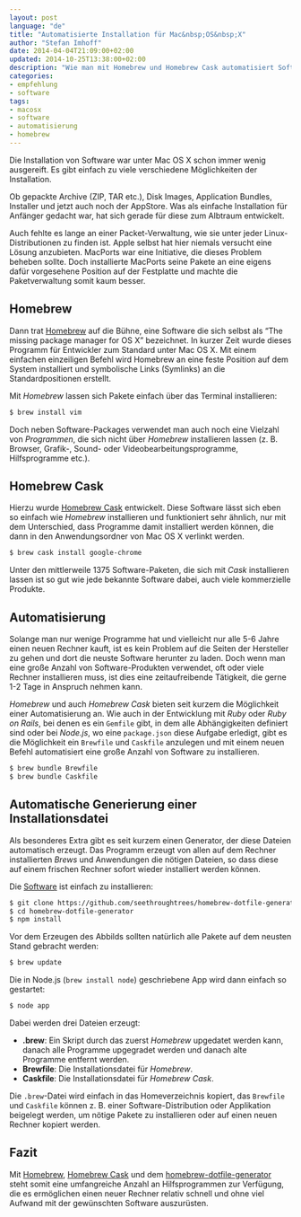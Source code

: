 ```yaml
---
layout: post
language: "de"
title: "Automatisierte Installation für Mac&nbsp;OS&nbsp;X"
author: "Stefan Imhoff"
date: 2014-04-04T21:09:00+02:00
updated: 2014-10-25T13:38:00+02:00
description: "Wie man mit Homebrew und Homebrew Cask automatisiert Software unter Mac OS X installiert. Mit Homebrew Cask lassen sich über 1300 Anwendungen installieren, darunter viele kommerzielle Produkte."
categories:
- empfehlung
- software
tags:
- macosx
- software
- automatisierung
- homebrew
---
```


Die Installation von Software war unter Mac OS X schon immer wenig ausgereift. Es gibt einfach zu viele verschiedene Möglichkeiten der Installation.

Ob gepackte Archive (ZIP, TAR etc.), Disk Images, Application Bundles, Installer und jetzt auch noch der AppStore. Was als einfache Installation für Anfänger gedacht war, hat sich gerade für diese zum Albtraum entwickelt.

Auch fehlte es lange an einer Packet-Verwaltung, wie sie unter jeder Linux-Distributionen zu finden ist. Apple selbst hat hier niemals versucht eine Lösung anzubieten. MacPorts war eine Initiative, die dieses Problem beheben sollte. Doch installierte MacPorts seine Pakete an eine eigens dafür vorgesehene Position auf der Festplatte und machte die Paketverwaltung somit kaum besser.

## Homebrew
Dann trat [Homebrew](http://brew.sh/) auf die Bühne, eine Software die sich selbst als <q lang="en">The missing package manager for OS X</q> bezeichnet. In kurzer Zeit wurde dieses Programm für Entwickler zum Standard unter Mac OS X. Mit einem einfachen einzeiligen Befehl wird Homebrew an eine feste Position auf dem System installiert und symbolische Links (Symlinks) an die Standardpositionen erstellt.

Mit *Homebrew* lassen sich Pakete einfach über das Terminal installieren:

```bash
$ brew install vim
```

Doch neben Software-Packages verwendet man auch noch eine Vielzahl von *Programmen*, die sich nicht über *Homebrew* installieren lassen (z. B. Browser, Grafik-, Sound- oder Videobearbeitungsprogramme, Hilfsprogramme etc.).

## Homebrew Cask
Hierzu wurde [Homebrew Cask](http://caskroom.io/) entwickelt. Diese Software lässt sich eben so einfach wie *Homebrew* installieren und funktioniert sehr ähnlich, nur mit dem Unterschied, dass Programme damit installiert werden können, die dann in den Anwendungsordner von Mac OS X verlinkt werden.

```bash
$ brew cask install google-chrome
```

Unter den mittlerweile 1375 Software-Paketen, die sich mit *Cask* installieren lassen ist so gut wie jede bekannte Software dabei, auch viele kommerzielle Produkte.

## Automatisierung
Solange man nur wenige Programme hat und vielleicht nur alle 5-6 Jahre einen neuen Rechner kauft, ist es kein Problem auf die Seiten der Hersteller zu gehen und dort die neuste Software herunter zu laden. Doch wenn man eine große Anzahl von Software-Produkten verwendet, oft oder viele Rechner installieren muss, ist dies eine zeitaufreibende Tätigkeit, die gerne 1-2 Tage in Anspruch nehmen kann.

*Homebrew* und auch *Homebrew Cask* bieten seit kurzem die Möglichkeit einer Automatisierung an. Wie auch in der Entwicklung mit *Ruby* oder *Ruby on Rails*, bei denen es ein `Gemfile` gibt, in dem alle Abhängigkeiten definiert sind oder bei *Node.js*, wo eine `package.json` diese Aufgabe erledigt, gibt es die Möglichkeit ein `Brewfile` und `Caskfile` anzulegen und mit einem neuen Befehl automatisiert eine große Anzahl von Software zu installieren.

```bash
$ brew bundle Brewfile
$ brew bundle Caskfile
```

## Automatische Generierung einer Installationsdatei
Als besonderes Extra gibt es seit kurzem einen Generator, der diese Dateien automatisch erzeugt. Das Programm erzeugt von allen auf dem Rechner installierten *Brews* und Anwendungen die nötigen Dateien, so dass diese auf einem frischen Rechner sofort wieder installiert werden können.

Die [Software](https://github.com/seethroughtrees/homebrew-dotfile-generator) ist einfach zu installieren:

```bash
$ git clone https://github.com/seethroughtrees/homebrew-dotfile-generator.git
$ cd homebrew-dotfile-generator
$ npm install
```

Vor dem Erzeugen des Abbilds sollten natürlich alle Pakete auf dem neusten Stand gebracht werden:

```bash
$ brew update
```

Die in Node.js (`brew install node`) geschriebene App wird dann einfach so gestartet:

```bash
$ node app
```

Dabei werden drei Dateien erzeugt:

- **.brew**: Ein Skript durch das zuerst *Homebrew* upgedatet werden kann, danach alle Programme upgegradet werden und danach alte Programme entfernt werden.
- **Brewfile**: Die Installationsdatei für *Homebrew*.
- **Caskfile**: Die Installationsdatei für *Homebrew Cask*.

Die `.brew`-Datei wird einfach in das Homeverzeichnis kopiert, das `Brewfile` und `Caskfile` können z. B. einer Software-Distribution oder Applikation beigelegt werden, um nötige Pakete zu installieren oder auf einen neuen Rechner kopiert werden.

## Fazit
Mit [Homebrew](http://brew.sh/), [Homebrew Cask](http://caskroom.io/) und dem [homebrew-dotfile-generator](https://github.com/seethroughtrees/homebrew-dotfile-generator) steht somit eine umfangreiche Anzahl an Hilfsprogrammen zur Verfügung, die es ermöglichen einen neuer Rechner relativ schnell und ohne viel Aufwand mit der gewünschten Software auszurüsten.
